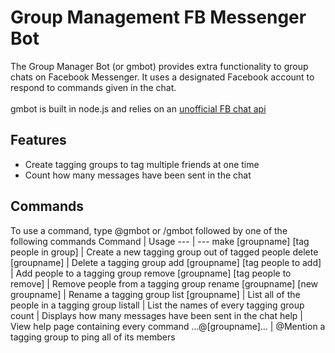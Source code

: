# Group Management FB Messenger Bot
The Group Manager Bot (or gmbot) provides extra functionality to group chats on Facebook Messenger. It uses a designated Facebook account to respond to commands given in the chat.
<br><br>
gmbot is built in node.js and relies on an [unofficial FB chat api](https://github.com/Schmavery/facebook-chat-api)

## Features
* Create tagging groups to tag multiple friends at one time
* Count how many messages have been sent in the chat

## Commands
To use a command, type @gmbot or /gmbot followed by one of the following commands
Command | Usage
--- | ---
make [groupname] [tag people in group] | Create a new tagging group out of tagged people
delete [groupname] | Delete a tagging group
add [groupname] [tag people to add] | Add people to a tagging group
remove [groupname] [tag people to remove] | Remove people from a tagging group
rename [groupname] [new groupname] | Rename a tagging group
list [groupname] | List all of the people in a tagging group
listall | List the names of every tagging group
count | Displays how many messages have been sent in the chat
help | View help page containing every command
...@[groupname]... | @Mention a tagging group to ping all of its members
